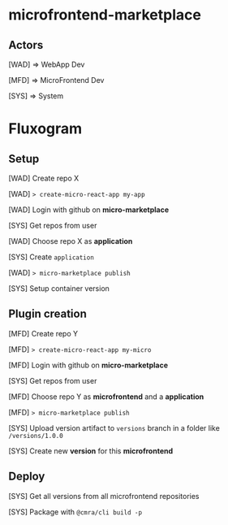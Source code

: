 # microfrontend-marketplace

## Actors

[WAD] => WebApp Dev

[MFD] => MicroFrontend Dev

[SYS] => System

# Fluxogram

## Setup

[WAD] Create repo X

[WAD] `> create-micro-react-app my-app`

[WAD] Login with github on **micro-marketplace**

[SYS] Get repos from user

[WAD] Choose repo X as **application**

[SYS] Create `application`

[WAD] `> micro-marketplace publish`

[SYS] Setup container version

## Plugin creation

[MFD] Create repo Y

[MFD] `> create-micro-react-app my-micro`

[MFD] Login with github on **micro-marketplace**

[SYS] Get repos from user

[MFD] Choose repo Y as **microfrontend** and a **application**

[MFD] `> micro-marketplace publish`

[SYS] Upload version artifact to `versions` branch in a folder like `/versions/1.0.0`

[SYS] Create new **version** for this **microfrontend**

## Deploy

[SYS] Get all versions from all microfrontend repositories

[SYS] Package with `@cmra/cli build -p`
